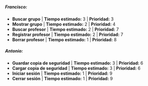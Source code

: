 ##### Francisco:

- **Buscar grupo**                 | **Tiempo estimado:** 3 | **Prioridad:** 3
- **Mostrar grupo**                | **Tiempo estimado:** 2 | **Prioridad:** 4
- **Buscar profesor**              | **Tiempo estimado:** 2 | **Prioridad:** 7
- **Registrar profesor**           | **Tiempo estimado:** 2 | **Prioridad:** 7
- **Borrar profesor**              | **Tiempo estimado:** 1 | **Prioridad:** 8

##### Antonio:

- **Guardar copia de seguridad**   | **Tiempo estimado:** 3 | **Prioridad:** 6
- **Cargar copia de seguridad**    | **Tiempo estimado:** 3 | **Prioridad:** 6
- **Iniciar sesión**               | **Tiempo estimado:** 1 | **Prioridad:** 9
- **Cerrar sesión**                | **Tiempo estimado:** 1 | **Prioridad:** 9
